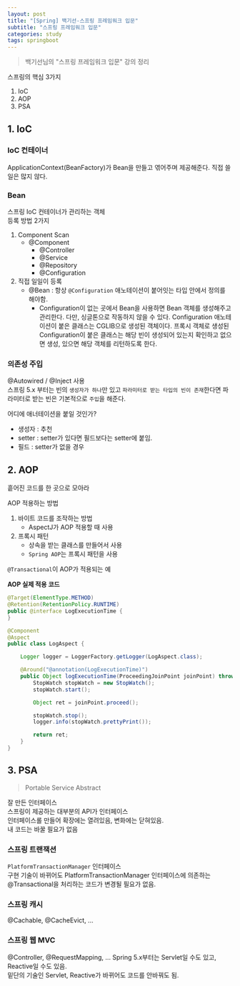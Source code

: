 ```yaml
---
layout: post
title: "[Spring] 백기선-스프링 프레임워크 입문"
subtitle: "스프링 프레임워크 입문"
categories: study
tags: springboot
---
```


> 백기선님의 "스프링 프레임워크 입문" 강의 정리

스프링의 핵심 3가지  
1. IoC
2. AOP
3. PSA


## 1. IoC

### IoC 컨테이너
ApplicationContext(BeanFactory)가 Bean을 만들고 엮어주며 제공해준다. 직접 쓸 일은 많지 않다.

### Bean
스프링 IoC 컨테이너가 관리하는 객체  
등록 방법 2가지  
1. Component Scan
    - @Component
        - @Controller
        - @Service
        - @Repository
        - @Configuration
2. 직접 일일이 등록
    - @Bean : 항상 `@Configuration` 애노테이션이 붙어잇는 타입 안에서 정의를 해야함.
        - Configuration이 없는 곳에서 Bean을 사용하면 Bean 객체를 생성해주고 관리한다. 다만, 싱글톤으로 작동하지 않을 수 있다. Configuration 애노테이션이 붙은 클래스는 CGLIB으로 생성된 객체이다. 프록시 객체로 생성된 Configuration이 붙은 클래스는 해당 빈이 생성되어 있는지 확인하고 없으면 생성, 있으면 해당 객체를 리턴하도록 한다.

### 의존성 주입
@Autowired / @Inject 사용  
스프링 5.x 부터는 빈의 `생성자가 하나`만 있고 `파라미터로 받는 타입의 빈이 존재`한다면 파라미터로 받는 빈은 기본적으로 `주입`을 해준다.


어디에 애너테이션을 붙일 것인가?  
- 생성자 : 추천
- setter : setter가 있다면 필드보다는 setter에 붙임.
- 필드 : setter가 없을 경우

## 2. AOP
흩어진 코드를 한 곳으로 모아라  

AOP 적용하는 방법  
1. 바이트 코드를 조작하는 방법
    - AspectJ가 AOP 적용할 때 사용
2. 프록시 패턴
    - 상속을 받는 클래스를 만들어서 사용
    - `Spring AOP`는 프록시 패턴을 사용

`@Transactional`이 AOP가 적용되는 예  

**AOP 실제 적용 코드**  

```java
@Target(ElementType.METHOD)
@Retention(RetentionPolicy.RUNTIME)
public @interface LogExecutionTime {
}
```


```java
@Component
@Aspect
public class LogAspect {

    Logger logger = LoggerFactory.getLogger(LogAspect.class);

    @Around("@annotation(LogExecutionTime)")
    public Object logExecutionTime(ProceedingJoinPoint joinPoint) throws Exceptions {
        StopWatch stopWatch = new StopWatch();
        stopWatch.start();

        Object ret = joinPoint.proceed();

        stopWatch.stop();
        logger.info(stopWatch.prettyPrint());

        return ret;
    }
}
```


## 3. PSA
> Portable Service Abstract  

잘 만든 인터페이스  
스프링이 제공하는 대부분의 API가 인터페이스  
인터페이스롤 만들어 확장에는 열려있음, 변화에는 닫혀있음.  
내 코드는 바꿀 필요가 없음


### 스프링 트랜잭션
`PlatformTransactionManager` 인터페이스  
구현 기술이 바뀌어도 PlatformTransactionManager 인터페이스에 의존하는 @Transactional을 처리하는 코드가 변경될 필요가 없음.

### 스프링 캐시 
@Cachable, @CacheEvict, ...   

### 스프링 웹 MVC
@Controller, @RequestMapping, ...
Spring 5.x부터는 Servlet일 수도 있고, Reactive일 수도 있음.  
밑단의 기술인 Servlet, Reactive가 바뀌어도 코드를 안바꿔도 됨.
